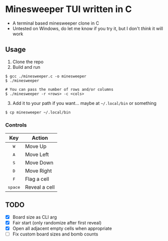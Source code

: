 # Minesweeper TUI written in C
- A terminal based minesweeper clone in C
- Untested on Windows, do let me know if you try it, but I don't *think* it will work

## Usage
1. Clone the repo
2. Build and run
```console
$ gcc ./minesweeper.c -o minesweeper
$ ./minesweeper

# You can pass the number of rows and/or columns
$ ./minesweeper -r <rows> -c <cols>
```
3. Add it to your path if you want... maybe at `~/.local/bin` or something
```console
$ cp minesweeper ~/.local/bin
```

### Controls
|       Key        | Action        |
| :--------------: | ------------- |
|   <kbd>W</kbd>   | Move Up       |
|   <kbd>A</kbd>   | Move Left     |
|   <kbd>S</kbd>   | Move Down     |
|   <kbd>D</kbd>   | Move Right    |
|   <kbd>F</kbd>   | Flag a cell   |
| <kbd>space</kbd> | Reveal a cell |

## TODO
- [x] Board size as CLI arg
- [x] Fair start (only randomize after first reveal)
- [x] Open all adjacent empty cells when appropriate
- [ ] Fix custom board sizes and bomb counts